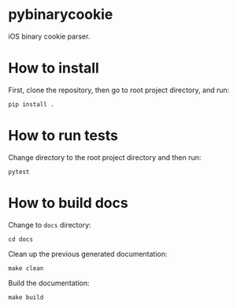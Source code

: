 # pybinarycookie
iOS binary cookie parser.

# How to install

First, clone the repository, then go to root project directory, and run: 

`pip install .`

# How to run tests

Change directory to the root project directory and then run:

`pytest`

# How to build docs

Change to `docs` directory:

`cd docs`

Clean up the previous generated documentation:

`make clean`

Build the documentation:

`make build`